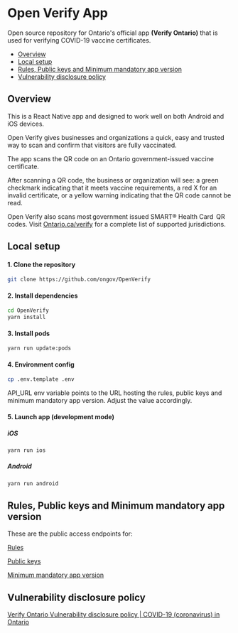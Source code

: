 # Open Verify App

Open source repository for Ontario's official app **(Verify Ontario)** that is used for verifying COVID-19 vaccine certificates.

- [Overview](#overview)
- [Local setup](#local-setup)
- [Rules, Public keys and Minimum mandatory app version](#rules-public-keys-and-minimum-mandatory-app-version)
- [Vulnerability disclosure policy](#vulnerability-disclosure-policy)

## Overview

This is a React Native app and designed to work well on both Android and iOS devices.

Open Verify gives businesses and organizations a quick, easy and trusted way to scan and confirm that visitors are fully vaccinated.

The app scans the QR code on an Ontario government-issued vaccine certificate.

After scanning a QR code, the business or organization will see: a green checkmark indicating that it meets vaccine requirements, a red X for an invalid certificate, or a yellow warning indicating that the QR code cannot be read.

Open Verify also scans most government issued SMART® Health Card  QR codes. Visit [Ontario.ca/verify](https://ontario.ca/verify) for a complete list of supported jurisdictions.

## Local setup

#### 1. Clone the repository

```bash
git clone https://github.com/ongov/OpenVerify
```

#### 2. Install dependencies

```bash
cd OpenVerify
yarn install
```

#### 3. Install pods

```bash
yarn run update:pods
```

#### 4. Environment config

```bash
cp .env.template .env
```

API_URL env variable points to the URL hosting the rules, public keys and minimum mandatory app version. Adjust the value accordingly.

#### 5. Launch app (development mode)

##### iOS

```bash
yarn run ios
```

##### Android

```bash
yarn run android
```

## Rules, Public keys and Minimum mandatory app version

These are the public access endpoints for:

[Rules](https://files.ontario.ca/apps/verify/verifyRulesetON.json)

[Public keys](https://files.ontario.ca/apps/verify/verifyRulesetON.json)

[Minimum mandatory app version](https://files.ontario.ca/apps/verify/minimumVersion.json)

## Vulnerability disclosure policy

[Verify Ontario Vulnerability disclosure policy | COVID-19 (coronavirus) in Ontario](https://covid-19.ontario.ca/verify-vulnerability-disclosure)
